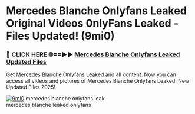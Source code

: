 # Mercedes Blanche Onlyfans Leaked Original Videos 0nlyFans Leaked - Files Updated! (9mi0)

<h3>🔴 CLICK HERE 🌐==►► <a href="https://tinyurl.com/x26r9saj" rel="nofollow">Mercedes Blanche Onlyfans Leaked Updated Files</a></h3>

Get Mercedes Blanche Onlyfans Leaked and all content. Now you can access all videos and pictures of Mercedes Blanche Onlyfans Leaked. New Updated Files 2025!

[![9mi0](https://i.imgur.com/LkgZPqh.gif)](https://tinyurl.com/x26r9saj)
mercedes blanche onlyfans leak<br>
mercedes blanche leaked onlyfans